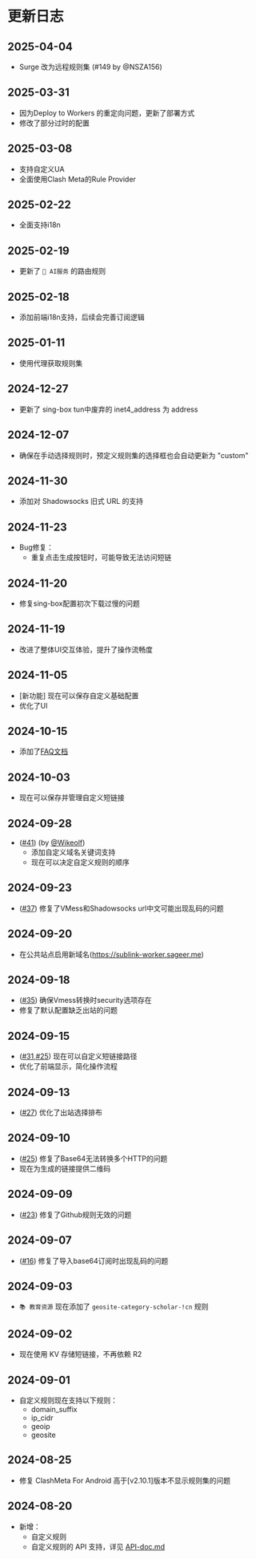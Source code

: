 # 更新日志

## 2025-04-04

- Surge 改为远程规则集 (#149 by @NSZA156)

## 2025-03-31

- 因为Deploy to Workers 的重定向问题，更新了部署方式
- 修改了部分过时的配置

## 2025-03-08

- 支持自定义UA
- 全面使用Clash Meta的Rule Provider

## 2025-02-22

- 全面支持i18n

## 2025-02-19

- 更新了 `💬 AI服务` 的路由规则

## 2025-02-18

- 添加前端i18n支持，后续会完善订阅逻辑

## 2025-01-11

- 使用代理获取规则集

## 2024-12-27

- 更新了 sing-box tun中废弃的 inet4_address 为 address

## 2024-12-07

- 确保在手动选择规则时，预定义规则集的选择框也会自动更新为 "custom"

## 2024-11-30

- 添加对 Shadowsocks 旧式 URL 的支持

## 2024-11-23

- Bug修复：
  - 重复点击生成按钮时，可能导致无法访问短链

## 2024-11-20

- 修复sing-box配置初次下载过慢的问题

## 2024-11-19

- 改进了整体UI交互体验，提升了操作流畅度

## 2024-11-05

- [新功能] 现在可以保存自定义基础配置
- 优化了UI

## 2024-10-15

- 添加了[FAQ文档](/doc/FAQ.md)

## 2024-10-03

- 现在可以保存并管理自定义短链接

## 2024-09-28

- ([#41](https://github.com/7Sageer/sublink-worker/pull/41)) (by [@Wikeolf](https://github.com/Wikeolf))
  - 添加自定义域名关键词支持
  - 现在可以决定自定义规则的顺序

## 2024-09-23

- ([#37](https://github.com/7Sageer/sublink-worker/issues/37)) 修复了VMess和Shadowsocks url中文可能出现乱码的问题

## 2024-09-20

- 在公共站点启用新域名(https://sublink-worker.sageer.me)

## 2024-09-18

- ([#35](https://github.com/7Sageer/sublink-worker/issues/35)) 确保Vmess转换时security选项存在
- 修复了默认配置缺乏出站的问题

## 2024-09-15

- ([#31](https://github.com/7Sageer/sublink-worker/issues/31),[#25](https://github.com/7Sageer/sublink-worker/issues/25)) 现在可以自定义短链接路径
- 优化了前端显示，简化操作流程

## 2024-09-13

- ([#27](https://github.com/7Sageer/sublink-worker/issues/27)) 优化了出站选择排布

## 2024-09-10

- ([#25](https://github.com/7Sageer/sublink-worker/issues/25)) 修复了Base64无法转换多个HTTP的问题
- 现在为生成的链接提供二维码

## 2024-09-09

- ([#23](https://github.com/7Sageer/sublink-worker/issues/23)) 修复了Github规则无效的问题

## 2024-09-07

- ([#16](https://github.com/7Sageer/sublink-worker/issues/16)) 修复了导入base64订阅时出现乱码的问题

## 2024-09-03

- `📚 教育资源` 现在添加了 `geosite-category-scholar-!cn` 规则

## 2024-09-02

- 现在使用 KV 存储短链接，不再依赖 R2

## 2024-09-01

- 自定义规则现在支持以下规则：
  - domain_suffix
  - ip_cidr
  - geoip
  - geosite

## 2024-08-25

- 修复 ClashMeta For Android 高于[v2.10.1]版本不显示规则集的问题

## 2024-08-20

- 新增：
  - 自定义规则
  - 自定义规则的 API 支持，详见 [API-doc.md](/doc/API-doc.md)